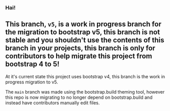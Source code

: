 ### Hai!
## This branch, `v5`, is a work in progress branch for the migration to bootstrap v5, this branch is not stable and you shouldn't use the contents of this branch in your projects, this branch is only for contributors to help migrate this project from bootstrap 4 to 5!

At it's current state this project uses bootstrap v4, this branch is the work in progress migration to v5.

The `main` branch was made using the bootstrap.build theming tool, however this repo is now migrating to no longer depend on bootstrap.build and instead have contributors manually edit files.
